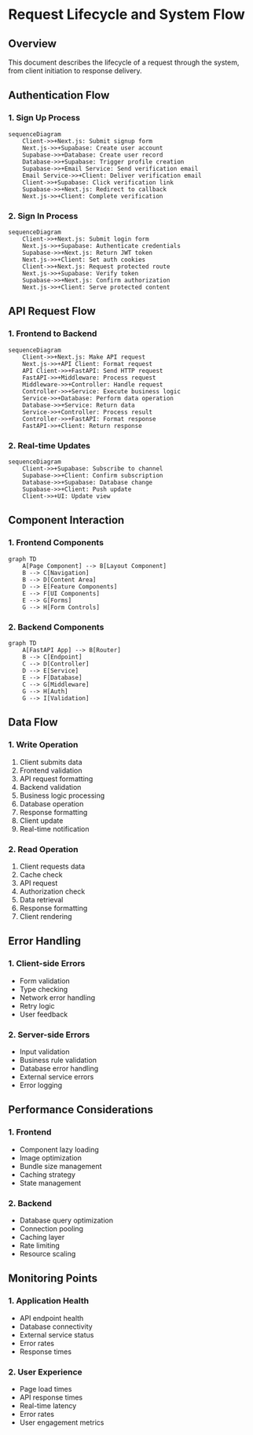 # Request Lifecycle and System Flow

## Overview
This document describes the lifecycle of a request through the system, from client initiation to response delivery.

## Authentication Flow

### 1. Sign Up Process
```mermaid
sequenceDiagram
    Client->>+Next.js: Submit signup form
    Next.js->>+Supabase: Create user account
    Supabase->>+Database: Create user record
    Database->>+Supabase: Trigger profile creation
    Supabase->>+Email Service: Send verification email
    Email Service->>+Client: Deliver verification email
    Client->>+Supabase: Click verification link
    Supabase->>+Next.js: Redirect to callback
    Next.js->>+Client: Complete verification
```

### 2. Sign In Process
```mermaid
sequenceDiagram
    Client->>+Next.js: Submit login form
    Next.js->>+Supabase: Authenticate credentials
    Supabase->>+Next.js: Return JWT token
    Next.js->>+Client: Set auth cookies
    Client->>+Next.js: Request protected route
    Next.js->>+Supabase: Verify token
    Supabase->>+Next.js: Confirm authorization
    Next.js->>+Client: Serve protected content
```

## API Request Flow

### 1. Frontend to Backend
```mermaid
sequenceDiagram
    Client->>+Next.js: Make API request
    Next.js->>+API Client: Format request
    API Client->>+FastAPI: Send HTTP request
    FastAPI->>+Middleware: Process request
    Middleware->>+Controller: Handle request
    Controller->>+Service: Execute business logic
    Service->>+Database: Perform data operation
    Database->>+Service: Return data
    Service->>+Controller: Process result
    Controller->>+FastAPI: Format response
    FastAPI->>+Client: Return response
```

### 2. Real-time Updates
```mermaid
sequenceDiagram
    Client->>+Supabase: Subscribe to channel
    Supabase->>+Client: Confirm subscription
    Database->>+Supabase: Database change
    Supabase->>+Client: Push update
    Client->>+UI: Update view
```

## Component Interaction

### 1. Frontend Components
```mermaid
graph TD
    A[Page Component] --> B[Layout Component]
    B --> C[Navigation]
    B --> D[Content Area]
    D --> E[Feature Components]
    E --> F[UI Components]
    E --> G[Forms]
    G --> H[Form Controls]
```

### 2. Backend Components
```mermaid
graph TD
    A[FastAPI App] --> B[Router]
    B --> C[Endpoint]
    C --> D[Controller]
    D --> E[Service]
    E --> F[Database]
    C --> G[Middleware]
    G --> H[Auth]
    G --> I[Validation]
```

## Data Flow

### 1. Write Operation
1. Client submits data
2. Frontend validation
3. API request formatting
4. Backend validation
5. Business logic processing
6. Database operation
7. Response formatting
8. Client update
9. Real-time notification

### 2. Read Operation
1. Client requests data
2. Cache check
3. API request
4. Authorization check
5. Data retrieval
6. Response formatting
7. Client rendering

## Error Handling

### 1. Client-side Errors
- Form validation
- Type checking
- Network error handling
- Retry logic
- User feedback

### 2. Server-side Errors
- Input validation
- Business rule validation
- Database error handling
- External service errors
- Error logging

## Performance Considerations

### 1. Frontend
- Component lazy loading
- Image optimization
- Bundle size management
- Caching strategy
- State management

### 2. Backend
- Database query optimization
- Connection pooling
- Caching layer
- Rate limiting
- Resource scaling

## Monitoring Points

### 1. Application Health
- API endpoint health
- Database connectivity
- External service status
- Error rates
- Response times

### 2. User Experience
- Page load times
- API response times
- Real-time latency
- Error rates
- User engagement metrics 
